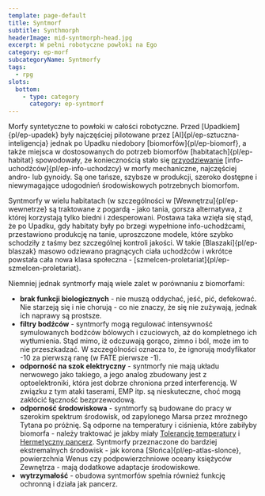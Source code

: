 ```yaml
---
template: page-default
title: Syntmorf
subtitle: Synthmorph
headerImage: mid-syntmorph-head.jpg
excerpt: W pełni robotyczne powłoki na Ego
category: ep-morf
subcategoryName: Syntmorfy
tags:
  - rpg
slots:
  bottom:
    - type: category
      category: ep-syntmorf
---
```

Morfy syntetyczne to powłoki w całości robotyczne. Przed [Upadkiem]{pl/ep-upadek} były najczęściej pilotowane przez [AI]{pl/ep-sztuczna-inteligencja} jednak po Upadku niedobory [biomorfów]{pl/ep-biomorf}, a także miejsca w dostosowanych do potrzeb biomorfów [habitatach]{pl/ep-habitat} spowodowały, że koniecznością stało się [przyodziewanie](#) [info-uchodźców]{pl/ep-info-uchodzcy} w morfy mechaniczne, najczęściej andro- lub gynoidy. Są one tańsze, szybsze w produkcji, szeroko dostępne i niewymagające udogodnień środowiskowych potrzebnych biomorfom.

Syntmorfy w wielu habitatach (w szczególności w [Wewnętrzu]{pl/ep-wewnetrze} są traktowane z pogardą - jako tania, gorsza alternatywa, z której korzystają tylko biedni i zdesperowani. Postawa taka wzięła się stąd, że po Upadku, gdy habitaty były po brzegi wypełnione info-uchodźcami, przestawiono produkcję na tanie, uproszczone modele, które szybko schodziły z taśmy bez szczególnej kontroli jakości. W takie [Blaszaki]{pl/ep-blaszak} masowo odziewano pragnących ciała uchodźców i wkrótce powstała cała nowa klasa społeczna - [szmelcen-proletariat]{pl/ep-szmelcen-proletariat}.

Niemniej jednak syntmorfy mają wiele zalet w porównaniu z biomorfami:

*   **brak funkcji biologicznych** - nie muszą oddychać, jeść, pić, defekować. Nie starzeją się i nie chorują - co nie znaczy, że się nie zużywają, jednak ich naprawy są prostsze.
*   **filtry bodźców** - syntmorfy mogą regulować intensywność symulowanych bodźców bólowych i czuciowych, aż do kompletnego ich wytłumienia. Stąd mimo, iż odczuwają gorąco, zimno i ból, może im to nie przeszkadzać. W szczególności oznacza to, że ignorują modyfikator -10 za pierwszą ranę (w FATE pierwsze -1).
*   **odporność na szok elektryczny** - syntmorfy nie mają układu nerwowego jako takiego, a jego analog zbudowany jest z optoelektroniki, która jest dobrze chroniona przed interferencją. W związku z tym ataki taserami, EMP itp. są nieskuteczne, choć mogą zakłócić łączność bezprzewodową.
*   **odporność środowiskowa** - syntmorfy są budowane do pracy w szerokim spektrum środowisk, od zapylonego Marsa przez mroźnego Tytana po próżnię. Są odporne na temperatury i ciśnienia, które zabiłyby biomorfa - należy traktować je jakby miały [Tolerancję temperatury](Tolerancja+temperaury) i [Hermetyczny pancerz](Hermetyczny+pancerz). Syntmorfy przeznaczone do bardziej ekstremalnych środowisk - jak korona [Słońca]{pl/ep-atlas-slonce}, powierzchnia Wenus czy podpowierzchniowe oceany księżyców Zewnętrza - mają dodatkowe adaptacje środowiskowe.
*   **wytrzymałość** - obudowa syntmorfów spełnia również funkcję ochronną i działa jak pancerz.